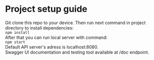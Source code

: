 <h1>Project setup guide</h1>
Git clone this repo to your device. Then run next command in project directory to install dependencies:<br>
<code>npm install</code><br>
After that you can run local server with command:<br>
<code>npm start</code><br>
Default API server's adress is localhost:8080.<br>
Swagger UI documentation and testing tool available at /doc endpoint.
